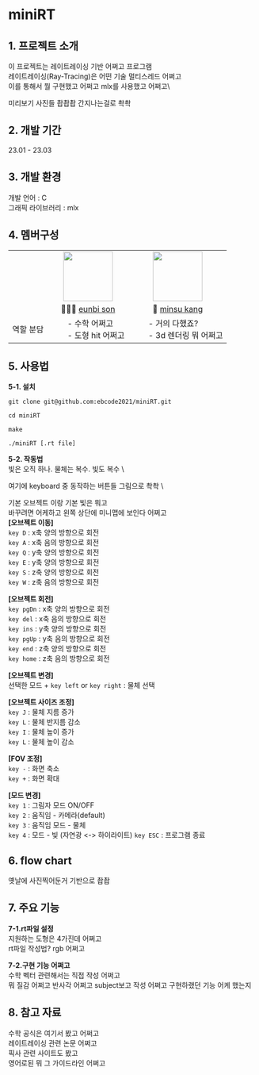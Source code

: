 # miniRT

## 1. 프로젝트 소개

이 프로젝트는 레이트레이싱 기반 어쩌고 프로그램 \
레이트레이싱(Ray-Tracing)은 어떤 기술 멀티스레드 어쩌고\
이를 통해서 뭘 구현했고 어쩌고 mlx를 사용했고 어쩌고\

미리보기 사진들 촵촵촵 간지나는걸로 촥촥

## 2. 개발 기간

23.01 - 23.03

## 3. 개발 환경

개발 언어 : C \
그래픽 라이브러리 : mlx

## 4. 멤버구성

<table align="center">
    <tr>
        <td />
        <td align="center">
            <a href="https://github.com/ebcode2021">
                <img src="https://avatars.githubusercontent.com/u/84271971?v=4" width="100" />
            </a>
        </td>
        <td align="center">
            <a href="https://github.com/minsubro">
                <img src="https://avatars.githubusercontent.com/u/96279704?v=4" width="100" />
            </a>
        </td>
    </tr>
    <tr>
        <td />
        <td align="center">
            👩🏻‍💻 <a href="https://github.com/ebcode2021"> eunbi son </a>
        </td>
        <td align="center">
            🐼 <a href="https://github.com/minsubro"> minsu kang </a>
        </td>
    </tr>
    <tr>
        <td>역할 분담</td>
        <td>
              - 수학 어쩌고 <br/>
              - 도형 hit 어쩌고
        </td>
        <td>
              - 거의 다했죠? <br />
              - 3d 렌더링 뭐 어쩌고
        </td>
    </tr>
</table>

## 5. 사용법

**5-1. 설치**

```
git clone git@github.com:ebcode2021/miniRT.git

cd miniRT

make

./miniRT [.rt file]
```

**5-2. 작동법** \
빛은 오직 하나. 물체는 복수. 빛도 복수 \

여기에 keyboard 중 동작하는 버튼들 그림으로 촥촥 \

기본 오브젝트 이랑 기본 빛은 뭐고 \
바꾸려면 어케하고 왼쪽 상단에 미니맵에 보인다 어쩌고\
**[오브젝트 이동]** \
`key D` : x축 양의 방향으로 회전 \
`key A` : x축 음의 방향으로 회전 \
`key Q` : y축 양의 방향으로 회전 \
`key E` : y축 양의 방향으로 회전 \
`key S` : z축 양의 방향으로 회전 \
`key W` : z축 음의 방향으로 회전

**[오브젝트 회전]** \
`key pgDn` : x축 양의 방향으로 회전 \
`key del` : x축 음의 방향으로 회전 \
`key ins` : y축 양의 방향으로 회전 \
`key pgUp` : y축 음의 방향으로 회전 \
`key end` : z축 양의 방향으로 회전 \
`key home` : z축 음의 방향으로 회전

**[오브젝트 변경]** \
선택한 모드 + `key left` or `key right` : 물체 선택

**[오브젝트 사이즈 조정]**\
`key J` : 물체 지름 증가 \
`key L` : 물체 반지름 감소 \
`key I` : 물체 높이 증가 \
`key L` : 물체 높이 감소

**[FOV 조정]** \
`key -` : 화면 축소 \
`key +` : 화면 확대

**[모드 변경]**\
`key 1` : 그림자 모드 ON/OFF \
`key 2` : 움직임 - 카메라(default) \
`key 3` : 움직임 모드 - 물체 \
`key 4` : 모드 - 빛 (자연광 <-> 하이라이트)
`key ESC` : 프로그램 종료

## 6. flow chart

옛날에 사진찍어둔거 기반으로 촵촵

## 7. 주요 기능

**7-1.rt파일 설정** \
지원하는 도형은 4가진데 어쩌고 \
rt파일 작성법? rgb 어쩌고

**7-2.구현 기능 어쩌고** \
수학 벡터 관련해서는 직접 작성 어쩌고 \
뭐 질감 어쩌고 반사각 어쩌고 subject보고 작성 어쩌고
구현하랬던 기능 어케 했는지

## 8. 참고 자료

수학 공식은 여기서 봤고 어쩌고 \
레이트레이싱 관련 논문 어쩌고 \
픽사 관련 사이트도 봤고 \
영어로된 뭐 그 가이드라인 어쩌고
